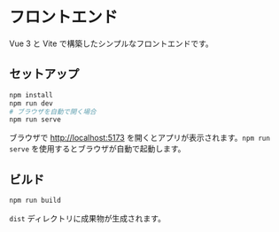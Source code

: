 # フロントエンド

Vue 3 と Vite で構築したシンプルなフロントエンドです。

## セットアップ

```bash
npm install
npm run dev
# ブラウザを自動で開く場合
npm run serve
```

ブラウザで <http://localhost:5173> を開くとアプリが表示されます。`npm run serve` を使用するとブラウザが自動で起動します。

## ビルド

```bash
npm run build
```

`dist` ディレクトリに成果物が生成されます。
